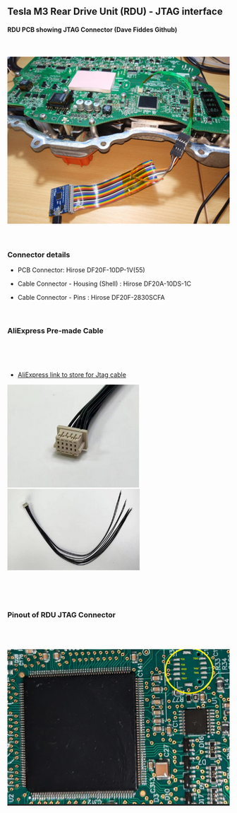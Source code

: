 ## Tesla M3 Rear Drive Unit (RDU) - JTAG interface

####  RDU PCB showing JTAG Connector  (Dave Fiddes Github)
<br><br>
![PCB with JTAG connector installed](https://github.com/davefiddes/c2000-inverter/blob/portable-cpp/docs/DIY-Tesla-M3-inverter-JTAG-cable.jpg)
<br><br><br>
###  Connector details

-  PCB Connector:  Hirose DF20F-10DP-1V(55)

-  Cable Connector - Housing (Shell)  :  Hirose DF20A-10DS-1C
-  Cable Connector - Pins  :  Hirose DF20F-2830SCFA
<br><br><br>
### AliExpress Pre-made Cable
<br><br><br>
-  [AliExpress link to store for Jtag cable](https://www.aliexpress.com/item/1005005884037779.html?src=google&aff_fcid=6090ed7d06404f66911ba49f2591ba9c-1721802355984-03216-UneMJZVf&aff_fsk=UneMJZVf&aff_platform=aaf&sk=UneMJZVf&aff_trace_key=6090ed7d06404f66911ba49f2591ba9c-1721802355984-03216-UneMJZVf&terminal_id=c1eee989edee4ee6a4026f3b7d0bf982&afSmartRedirect=n)

<p float="left">
  <img src="https://github.com/mackelec/tesla_M3_rdu/blob/main/dev/AliExpress%20Jtag%20cable%201.PNG" alt="Description of image 1" width="300" />
  <img src="https://github.com/mackelec/tesla_M3_rdu/blob/main/dev/AliExpress%20Jtag%20cable%202.PNG" alt="Description of image 2" width="300" />
</p>


<br><br><br>
###  Pinout of RDU JTAG Connector
<br><br><br>
![Tesla RDU Jtag Pinout](https://github.com/mackelec/tesla_M3_rdu/blob/main/resource/Jtag%20assigned_circled.png)





